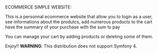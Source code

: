 ECOMMERCE SIMPLE WEBSITE:

This is a personnal ecommerce website that allow you to login as a user, see informations about the produtcs, 
add numerous products to the cart have the summary of your purchase with the sum to pay

You can manage your cart by adding products or deleting some of them.

Enjoy!!
**WARNING**: This distribution does not support Symfony 4.
